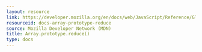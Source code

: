 ```yaml
---
layout: resource
link: https://developer.mozilla.org/en/docs/web/JavaScript/Reference/Global_Objects/Array/reduce
resourceid: docs-array-prototype-reduce
source: Mozilla Developer Network (MDN)
title: Array.prototype.reduce()
type: docs
---
```


